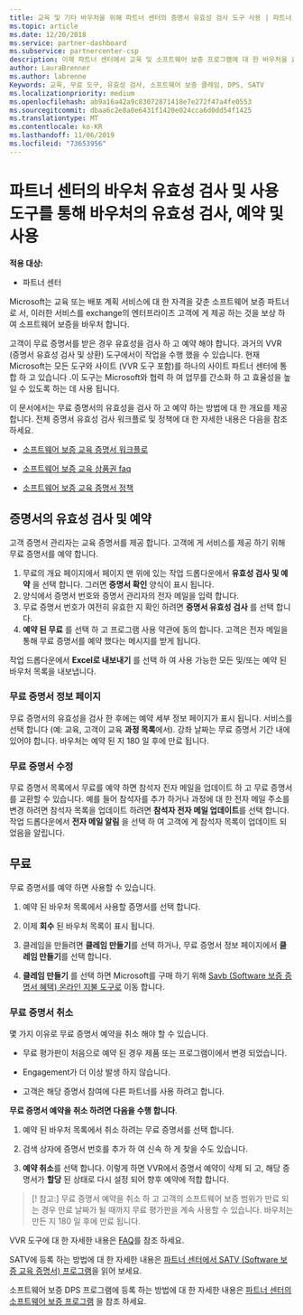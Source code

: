 ```yaml
---
title: 교육 및 기타 바우처을 위해 파트너 센터의 증명서 유효성 검사 도구 사용 | 파트너 센터
ms.topic: article
ms.date: 12/20/2018
ms.service: partner-dashboard
ms.subservice: partnercenter-csp
description: 이제 파트너 센터에서 교육 및 소프트웨어 보증 프로그램에 대 한 바우처을 요청할 수 있습니다.
author: LauraBrenner
ms.author: labrenne
Keywords: 교육, 무료 도구, 유효성 검사, 소프트웨어 보증 클레임, DPS, SATV
ms.localizationpriority: medium
ms.openlocfilehash: ab9a16a42a9c83072871418e7e272f47a4fe0553
ms.sourcegitcommit: dbaa6c2e8a0e6431f1420e024cca6d0dd54f1425
ms.translationtype: MT
ms.contentlocale: ko-KR
ms.lasthandoff: 11/06/2019
ms.locfileid: "73653956"
---
```

# <a name="use-the-voucher-validation-and-redemption-tool-in-partner-center-to-validate-reserve-and-redeem-vouchers"></a>파트너 센터의 바우처 유효성 검사 및 사용 도구를 통해 바우처의 유효성 검사, 예약 및 사용 

**적용 대상:**

- 파트너 센터

Microsoft는 교육 또는 배포 계획 서비스에 대 한 자격을 갖춘 소프트웨어 보증 파트너로 서, 이러한 서비스를 exchange의 엔터프라이즈 고객에 게 제공 하는 것을 보상 하 여 소프트웨어 보증을 바우처 합니다.

고객이 무료 증명서를 받은 경우 유효성을 검사 하 고 예약 해야 합니다. 과거의 VVR (증명서 유효성 검사 및 상환) 도구에서이 작업을 수행 했을 수 있습니다. 현재 Microsoft는 모든 도구와 사이트 (VVR 도구 포함)를 하나의 사이트 파트너 센터에 통합 하 고 있습니다 .이 도구는 Microsoft와 협력 하 여 업무를 간소화 하 고 효율성을 높일 수 있도록 하는 데 사용 됩니다.

이 문서에서는 무료 증명서의 유효성을 검사 하 고 예약 하는 방법에 대 한 개요를 제공 합니다. 전체 증명서 유효성 검사 워크플로 및 정책에 대 한 자세한 내용은 다음을 참조 하세요. 

- [소프트웨어 보증 교육 증명서 워크플로](https://query.prod.cms.rt.microsoft.com/cms/api/am/binary/RE3krfK)

- [소프트웨어 보증 교육 상품권 faq](https://query.prod.cms.rt.microsoft.com/cms/api/am/binary/RE3kz5o) 

- [소프트웨어 보증 교육 증명서 정책](https://query.prod.cms.rt.microsoft.com/cms/api/am/binary/RE3koEP) 


## <a name="validate-and-reserve-a-voucher"></a>증명서의 유효성 검사 및 예약

고객 증명서 관리자는 교육 증명서를 제공 합니다. 고객에 게 서비스를 제공 하기 위해 무료 증명서를 예약 합니다.

1. 무료의 개요 페이지에서 페이지 맨 위에 있는 작업 드롭다운에서 **유효성 검사 및 예약** 을 선택 합니다. 그러면 **증명서 확인** 양식이 표시 됩니다.
2. 양식에서 증명서 번호와 증명서 관리자의 전자 메일을 입력 합니다.
3. 무료 증명서 번호가 여전히 유효한 지 확인 하려면 **증명서 유효성 검사** 를 선택 합니다.
4. **예약 된 무료** 를 선택 하 고 프로그램 사용 약관에 동의 합니다. 고객은 전자 메일을 통해 무료 증명서를 예약 했다는 메시지를 받게 됩니다.

작업 드롭다운에서 **Excel로 내보내기** 를 선택 하 여 사용 가능한 모든 및/또는 예약 된 바우처 목록을 내보냅니다.

### <a name="voucher-details-page"></a>무료 증명서 정보 페이지

무료 증명서의 유효성을 검사 한 후에는 예약 세부 정보 페이지가 표시 됩니다. 서비스를 선택 합니다 (예: 교육, 고객이 교육 **과정 목록**에서).
강좌 날짜는 무료 증명서 기간 내에 있어야 합니다. 바우처는 예약 된 지 180 일 후에 만료 됩니다.

### <a name="modify-a-voucher"></a>무료 증명서 수정

무료 증명서 목록에서 무료를 예약 하면 참석자 전자 메일을 업데이트 하 고 무료 증명서를 교환할 수 있습니다. 예를 들어 참석자를 추가 하거나 과정에 대 한 전자 메일 주소를 변경 하려면 참석자 목록을 업데이트 하려면 **참석자 전자 메일 업데이트**를 선택 합니다. 작업 드롭다운에서 **전자 메일 알림** 을 선택 하 여 고객에 게 참석자 목록이 업데이트 되었음을 알립니다.

## <a name="redeem-a-voucher"></a>무료

무료 증명서를 예약 하면 사용할 수 있습니다. 

1. 예약 된 바우처 목록에서 사용할 증명서를 선택 합니다. 
2. 이제 **회수** 된 바우처 목록이 표시 됩니다.

4. 클레임을 만들려면 **클레임 만들기**를 선택 하거나, 무료 증명서 정보 페이지에서 **클레임 만들기**를 선택 합니다.

5. **클레임 만들기** 를 선택 하면 Microsoft를 구매 하기 위해 [Savb (Software 보증 증명서 혜택) 온라인 지불 도구로](https://planningservices.partners.extranet.microsoft.com/en/Pages/getpaid.aspx) 이동 합니다.


### <a name="cancel-a-voucher"></a>무료 증명서 취소

몇 가지 이유로 무료 증명서 예약을 취소 해야 할 수 있습니다.

- 무료 평가판이 처음으로 예약 된 경우 제품 또는 프로그램이에서 변경 되었습니다.

- Engagement가 더 이상 발생 하지 않습니다.

- 고객은 해당 증명서 참여에 다른 파트너를 사용 하려고 합니다.

**무료 증명서 예약을 취소 하려면 다음을 수행 합니다**.

1. 예약 된 바우처 목록에서 취소 하려는 무료 증명서를 선택 합니다.

2. 검색 상자에 증명서 번호를 추가 하 여 신속 하 게 찾을 수도 있습니다. 

3. **예약 취소**를 선택 합니다. 이렇게 하면 VVR에서 증명서 예약이 삭제 되 고, 해당 증명서가 **할당** 된 상태로 다시 설정 되어 향후 예약에 적합 합니다.

>[! 참고:] 무료 증명서 예약을 취소 하 고 고객의 소프트웨어 보증 범위가 만료 되는 경우 만료 날짜가 될 때까지 무료 평가판을 계속 사용할 수 있습니다. 바우처는 만든 지 180 일 후에 만료 됩니다.

VVR 도구에 대 한 자세한 내용은 [FAQ](vvr-faq.md)를 참조 하세요.

SATV에 등록 하는 방법에 대 한 자세한 내용은 [파트너 센터에서 SATV (Software 보증 교육 증명서) 프로그램](software-assurance-satv.md)을 읽어 보세요.

소프트웨어 보증 DPS 프로그램에 등록 하는 방법에 대 한 자세한 내용은 [파트너 센터의 소프트웨어 보증 프로그램](software-assurance-dps.md) 을 참조 하세요.

